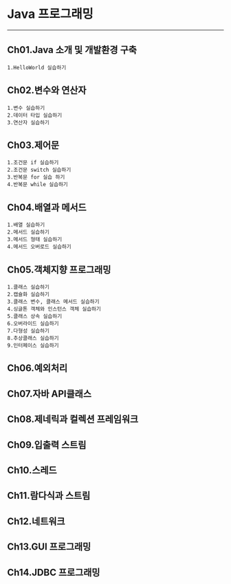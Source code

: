 # Java 프로그래밍

---

## Ch01.Java 소개 및 개발환경 구축

```
1.HelloWorld 실습하기
```
## Ch02.변수와 연산자

```
1.변수 실습하기
2.데이터 타입 실습하기
3.연산자 실습하기
```

## Ch03.제어문

```
1.조건문 if 실습하기
2.조건문 switch 실습하기
3.반복문 for 실습 하기
4.반복문 while 실습하기
```

## Ch04.배열과 메서드

```
1.배열 실습하기
2.메서드 실습하기
3.메서드 형태 실습하기
4.메서드 오버로드 실습하기
```

## Ch05.객체지향 프로그래밍

```
1.클래스 실습하기
2.캡슐화 실습하기
3.클래스 변수, 클래스 메서드 실습하기
4.싱글톤 객체와 인스턴스 객체 실습하기
5.클래스 상속 실습하기
6.오버라이드 실습하기
7.다형성 실습하기
8.추상클래스 실습하기
9.인터페이스 실습하기
```

## Ch06.예외처리
## Ch07.자바 API클래스
## Ch08.제네릭과 컬렉션 프레임워크
## Ch09.입출력 스트림
## Ch10.스레드
## Ch11.람다식과 스트림
## Ch12.네트워크
## Ch13.GUI 프로그래밍
## Ch14.JDBC 프로그래밍

